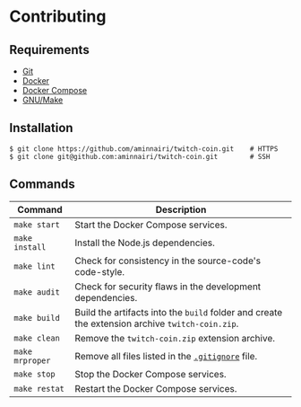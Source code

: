 # Contributing

## Requirements

- [Git](https://git-scm.com/)
- [Docker](https://www.docker.com/)
- [Docker Compose](https://docs.docker.com/compose/)
- [GNU/Make](https://www.gnu.org/software/make/)

## Installation

```console
$ git clone https://github.com/aminnairi/twitch-coin.git    # HTTPS
$ git clone git@github.com:aminnairi/twitch-coin.git        # SSH
```

## Commands

Command | Description
---|---
`make start` | Start the Docker Compose services.
`make install` | Install the Node.js dependencies.
`make lint` | Check for consistency in the source-code's code-style.
`make audit` | Check for security flaws in the development dependencies.
`make build` | Build the artifacts into the `build` folder and create the extension archive `twitch-coin.zip`.
`make clean` | Remove the `twitch-coin.zip` extension archive.
`make mrproper` | Remove all files listed in the [`.gitignore`](./.gitignore) file.
`make stop` | Stop the Docker Compose services.
`make restat` | Restart the Docker Compose services.

